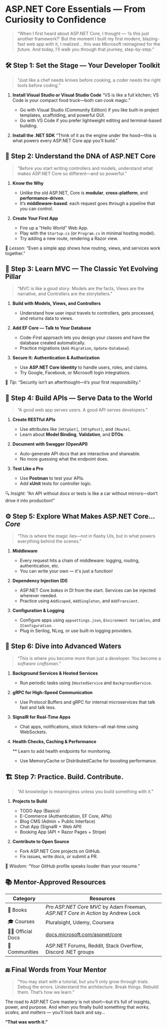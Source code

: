 # **ASP.NET Core Essentials — From Curiosity to Confidence**

> “When I first heard about ASP.NET Core, I thought — ‘Is this just another framework?’ But the moment I built my first modern, blazing-fast web app with it, I realized… this was Microsoft reimagined for the *future*. And today, I’ll walk you through that journey, step-by-step.”


## 🛠️ **Step 1: Set the Stage — Your Developer Toolkit**

> “Just like a chef needs knives before cooking, a coder needs the right tools before coding.”

1. **Install Visual Studio or Visual Studio Code**
   “VS is like a full kitchen; VS Code is your compact food truck—both can cook magic.”

   * Go with Visual Studio (Community Edition) if you like built-in project templates, scaffolding, and powerful GUI.
   * Go with VS Code if you prefer lightweight editing and terminal-based building.

2. **Install the .NET SDK**
   “Think of it as the engine under the hood—this is what powers every ASP.NET Core app you’ll build.”

## 🌱 **Step 2: Understand the DNA of ASP.NET Core**

> “Before you start writing controllers and models, understand what makes ASP.NET Core so different—and so powerful.”

1. **Know the Why**

   * Unlike the old ASP.NET, Core is **modular**, **cross-platform**, and **performance-driven**.
   * It’s **middleware-based**: each request goes through a pipeline that *you* can control.

2. **Create Your First App**

   * Fire up a "Hello World" Web App.
   * Play with the `Startup.cs` (or `Program.cs` in minimal hosting model).
   * Try adding a new route, rendering a Razor view.

🎯 *Lesson*: “Even a simple app shows how routing, views, and services work together.”

## 🧱 **Step 3: Learn MVC — The Classic Yet Evolving Pillar**

> “MVC is like a good story: Models are the facts, Views are the narrative, and Controllers are the storytellers.”

1. **Build with Models, Views, and Controllers**

   * Understand how user input travels to controllers, gets processed, and returns data to views.

2. **Add EF Core — Talk to Your Database**

   * Code-First approach lets you design your classes and have the database created automatically.
   * Practice migrations (`Add-Migration`, `Update-Database`).

3. **Secure It: Authentication & Authorization**

   * Use **ASP.NET Core Identity** to handle users, roles, and claims.
   * Try Google, Facebook, or Microsoft login integrations.

🔐 *Tip*: “Security isn’t an afterthought—it’s your first responsibility.”

## 🔗 **Step 4: Build APIs — Serve Data to the World**

> “A good web app serves users. A good API serves developers.”

1. **Create RESTful APIs**

   * Use attributes like `[HttpGet]`, `[HttpPost]`, and `[Route]`.
   * Learn about **Model Binding**, **Validation**, and **DTOs**.

2. **Document with Swagger (OpenAPI)**

   * Auto-generate API docs that are interactive and shareable.
   * No more guessing what the endpoint does.

3. **Test Like a Pro**

   * Use **Postman** to test your APIs.
   * Add **xUnit** tests for controller logic.

🔍 *Insight*: “An API without docs or tests is like a car without mirrors—don’t drive it into production!”

## ⚙️ **Step 5: Explore What Makes ASP.NET Core... *Core***

> “This is where the magic lies—not in flashy UIs, but in what powers everything behind the scenes.”

1. **Middleware**

   * Every request hits a chain of middleware: logging, routing, authentication, etc.
   * You can write your own — it's just a function!

2. **Dependency Injection (DI)**

   * ASP.NET Core *bakes in* DI from the start. Services can be injected wherever needed.
   * Practice using `AddScoped`, `AddSingleton`, and `AddTransient`.

3. **Configuration & Logging**

   * Configure apps using `appsettings.json`, `Environment Variables`, and `IConfiguration`.
   * Plug in Serilog, NLog, or use built-in logging providers.

## 🚀 **Step 6: Dive into Advanced Waters**

> “This is where you become more than just a developer. You become a *software craftsman*.”

1. **Background Services & Hosted Services**

   * Run periodic tasks using `IHostedService` and `BackgroundService`.

2. **gRPC for High-Speed Communication**

   * Use Protocol Buffers and gRPC for internal microservices that talk fast and talk less.

3. **SignalR for Real-Time Apps**

   * Chat apps, notifications, stock tickers—all real-time using WebSockets.

4. **Health Checks, Caching & Performance**

   ** Learn to add health endpoints for monitoring.
   * Use MemoryCache or DistributedCache for boosting performance.


## 🏗️ **Step 7: Practice. Build. Contribute.**

> “All knowledge is meaningless unless you build something with it.”

1. **Projects to Build**

   * TODO App (Basics)
   * E-Commerce (Authentication, EF Core, APIs)
   * Blog CMS (Admin + Public Interface)
   * Chat App (SignalR + Web API)
   * Booking App (API + Razor Pages + Stripe)

2. **Contribute to Open Source**

   * Fork ASP.NET Core projects on GitHub.
   * Fix issues, write docs, or submit a PR.

🧠 *Wisdom*: “Your GitHub profile speaks louder than your resume.”


## 📚 Mentor-Approved Resources

| Category            | Resources                                                                       |
| ------------------- | ------------------------------------------------------------------------------- |
| 📘 Books            | *Pro ASP.NET Core MVC* by Adam Freeman, *ASP.NET Core in Action* by Andrew Lock |
| 🎓 Courses          | Pluralsight, Udemy, Coursera                                                    |
| 🧑‍💻 Official Docs | [docs.microsoft.com/aspnet/core](https://docs.microsoft.com/aspnet/core)        |
| 👥 Communities      | ASP.NET Forums, Reddit, Stack Overflow, Discord .NET groups                     |


## 🔚 Final Words from Your Mentor

> “You may start with a tutorial, but you’ll only grow through trials. Debug the errors. Understand the architecture. Break things. Rebuild them. That’s how we learn.”

The road to ASP.NET Core mastery is not short—but it’s full of insights, power, and purpose.
And when you finally build something that *works, scales,* and *matters* — you’ll look back and say…

**“That was worth it.”**